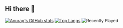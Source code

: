 ## Hi there 👋

<!--
**cxk228922/cxk228922** is a ✨ _special_ ✨ repository because its `README.md` (this file) appears on your GitHub profile.

Here are some ideas to get you started:

- 🔭 I’m currently working on ...
- 🌱 I’m currently learning ...
- 👯 I’m looking to collaborate on ...
- 🤔 I’m looking for help with ...
- 💬 Ask me about ...
- 📫 How to reach me: ...
- 😄 Pronouns: ...
- ⚡ Fun fact: ...
-->


[![Anurag's GitHub stats](https://github-readme-stats.vercel.app/api?username=cxk228922)](https://github.com/anuraghazra/github-readme-stats)
[![Top Langs](https://github-readme-stats.vercel.app/api/top-langs/?username=cxk228922&layout=compact)](https://github.com/anuraghazra/github-readme-stats)
![Recently Played](https://lastfm-recently-played.vercel.app/api?user=cxk228922)
